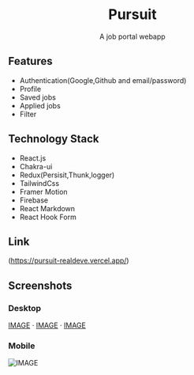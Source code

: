 <h1 align="center">Pursuit</h1>
<p align="center">A job portal webapp</p>
 
## Features
- Authentication(Google,Github and email/password)
- Profile
- Saved jobs
- Applied jobs
- Filter

## Technology Stack
- React.js
- Chakra-ui
- Redux(Persisit,Thunk,logger)
- TailwindCss
- Framer Motion
- Firebase
- React Markdown
- React Hook Form
  
## Link
(https://pursuit-realdeve.vercel.app/)


## Screenshots 

### Desktop
[IMAGE](https://github.com/realDeve/Pursuit/blob/master/desk-1.jpg?raw=true) · [IMAGE](https://github.com/realDeve/Pursuit/blob/master/desk-2.jpg?raw=true) ·
[IMAGE](https://github.com/realDeve/Pursuit/blob/master/desk-3.jpg?raw=true)


### Mobile
![IMAGE](https://github.com/realDeve/Pursuit/blob/master/mobile-v.jpg?raw=true)
